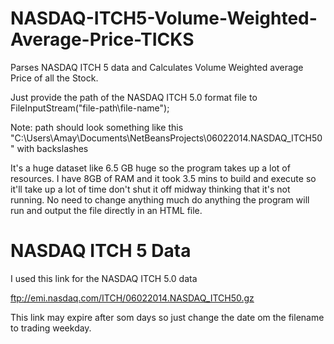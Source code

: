 # NASDAQ-ITCH5-Volume-Weighted-Average-Price-TICKS
Parses NASDAQ ITCH 5 data and Calculates Volume Weighted average Price of all the Stock. 

Just provide the path of the NASDAQ ITCH 5.0 format file to FileInputStream("file-path\\file-name");

Note: path should look something like this "C:\\Users\\Amay\\Documents\\NetBeansProjects\\06022014.NASDAQ_ITCH50" with backslashes

It's a huge dataset like 6.5 GB huge so the program takes up a lot of resources. I have 8GB of RAM and it took 3.5 mins to build and execute so it'll take up a lot of time don't shut it off midway thinking that it's not running. No need to change anything much do anything the program will run and output the file directly in an HTML file.

# NASDAQ ITCH 5 Data 

I used this link for the NASDAQ ITCH 5.0 data

ftp://emi.nasdaq.com/ITCH/06022014.NASDAQ_ITCH50.gz

This link may expire after som days so just change the date om the filename to trading weekday.
